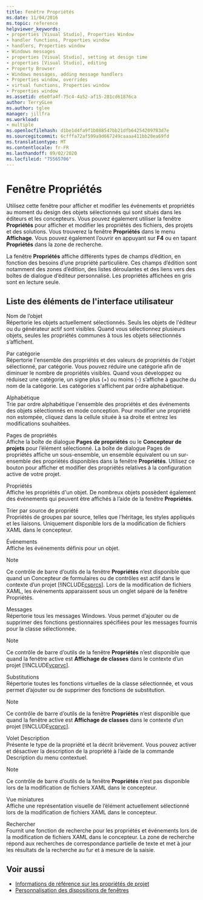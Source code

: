 ```yaml
---
title: Fenêtre Propriétés
ms.date: 11/04/2016
ms.topic: reference
helpviewer_keywords:
- properties [Visual Studio], Properties Window
- handler functions, Properties window
- handlers, Properties window
- Windows messages
- properties [Visual Studio], setting at design time
- properties [Visual Studio], editing
- Property Browser
- Windows messages, adding message handlers
- Properties window, overrides
- virtual functions, Properties window
- Properties window
ms.assetid: e6e0fa4f-75c4-4a52-af15-281cd61876ca
author: TerryGLee
ms.author: tglee
manager: jillfra
ms.workload:
- multiple
ms.openlocfilehash: d1be1d4fa9f1b088547bb21dfb64254209783d7e
ms.sourcegitcommit: 6cfffa72af599a9d667249caaaa411bb28ea69fd
ms.translationtype: MT
ms.contentlocale: fr-FR
ms.lasthandoff: 09/02/2020
ms.locfileid: "75565706"
---
```

# <a name="properties-window"></a>Fenêtre Propriétés

Utilisez cette fenêtre pour afficher et modifier les événements et propriétés au moment du design des objets sélectionnés qui sont situés dans les éditeurs et les concepteurs. Vous pouvez également utiliser la fenêtre **Propriétés** pour afficher et modifier les propriétés des fichiers, des projets et des solutions. Vous trouverez la fenêtre **Propriétés** dans le menu **Affichage**. Vous pouvez également l’ouvrir en appuyant sur **F4** ou en tapant **Propriétés** dans la zone de recherche.

La fenêtre **Propriétés** affiche différents types de champs d’édition, en fonction des besoins d’une propriété particulière. Ces champs d’édition sont notamment des zones d’édition, des listes déroulantes et des liens vers des boîtes de dialogue d’éditeur personnalisé. Les propriétés affichées en gris sont en lecture seule.

## <a name="uielement-list"></a>Liste des éléments de l'interface utilisateur

Nom de l’objet\
Répertorie les objets actuellement sélectionnés. Seuls les objets de l'éditeur ou du générateur actif sont visibles. Quand vous sélectionnez plusieurs objets, seules les propriétés communes à tous les objets sélectionnés s’affichent.

Par catégorie\
Répertorie l'ensemble des propriétés et des valeurs de propriétés de l'objet sélectionné, par catégorie. Vous pouvez réduire une catégorie afin de diminuer le nombre de propriétés visibles. Quand vous développez ou réduisez une catégorie, un signe plus (+) ou moins (-) s’affiche à gauche du nom de la catégorie. Les catégories s'affichent par ordre alphabétique.

Alphabétique\
Trie par ordre alphabétique l'ensemble des propriétés et des événements des objets sélectionnés en mode conception. Pour modifier une propriété non estompée, cliquez dans la cellule située à sa droite et entrez les modifications souhaitées.

Pages de propriétés\
Affiche la boîte de dialogue **Pages de propriétés** ou le **Concepteur de projets** pour l’élément sélectionné. La boîte de dialogue Pages de propriétés affiche un sous-ensemble, un ensemble équivalent ou un sur-ensemble des propriétés disponibles dans la fenêtre **Propriétés**. Utilisez ce bouton pour afficher et modifier des propriétés relatives à la configuration active de votre projet.

Propriétés\
Affiche les propriétés d'un objet. De nombreux objets possèdent également des événements qui peuvent être affichés à l’aide de la fenêtre **Propriétés**.

Trier par source de propriété\
Propriétés de groupes par source, telles que l’héritage, les styles appliqués et les liaisons. Uniquement disponible lors de la modification de fichiers XAML dans le concepteur.

Événements\
Affiche les événements définis pour un objet.

> [!NOTE]
> Ce contrôle de barre d’outils de la fenêtre **Propriétés** n’est disponible que quand un Concepteur de formulaires ou de contrôles est actif dans le contexte d’un projet [!INCLUDE[csprcs](../../data-tools/includes/csprcs_md.md)]. Lors de la modification de fichiers XAML, les événements apparaissent sous un onglet séparé de la fenêtre Propriétés.

Messages\
Répertorie tous les messages Windows. Vous permet d’ajouter ou de supprimer des fonctions gestionnaires spécifiées pour les messages fournis pour la classe sélectionnée.

> [!NOTE]
> Ce contrôle de barre d’outils de la fenêtre **Propriétés** n’est disponible que quand la fenêtre active est **Affichage de classes** dans le contexte d’un projet [!INCLUDE[vcprvc](../../code-quality/includes/vcprvc_md.md)].

Substitutions\
Répertorie toutes les fonctions virtuelles de la classe sélectionnée, et vous permet d’ajouter ou de supprimer des fonctions de substitution.

> [!NOTE]
> Ce contrôle de barre d’outils de la fenêtre **Propriétés** n’est disponible que quand la fenêtre active est **Affichage de classes** dans le contexte d’un projet [!INCLUDE[vcprvc](../../code-quality/includes/vcprvc_md.md)].

Volet Description\
Présente le type de la propriété et la décrit brièvement. Vous pouvez activer et désactiver la description de la propriété à l’aide de la commande Description du menu contextuel.

> [!NOTE]
> Ce contrôle de barre d’outils de la fenêtre **Propriétés** n’est pas disponible lors de la modification de fichiers XAML dans le concepteur.

Vue miniatures\
Affiche une représentation visuelle de l’élément actuellement sélectionné lors de la modification de fichiers XAML dans le concepteur.

Rechercher\
Fournit une fonction de recherche pour les propriétés et événements lors de la modification de fichiers XAML dans le concepteur. La zone de recherche répond aux recherches de correspondance partielle de texte et met à jour les résultats de la recherche au fur et à mesure de la saisie.

## <a name="see-also"></a>Voir aussi

- [Informations de référence sur les propriétés de projet](../../ide/reference/project-properties-reference.md)
- [Personnalisation des dispositions de fenêtres](../../ide/customizing-window-layouts-in-visual-studio.md)
